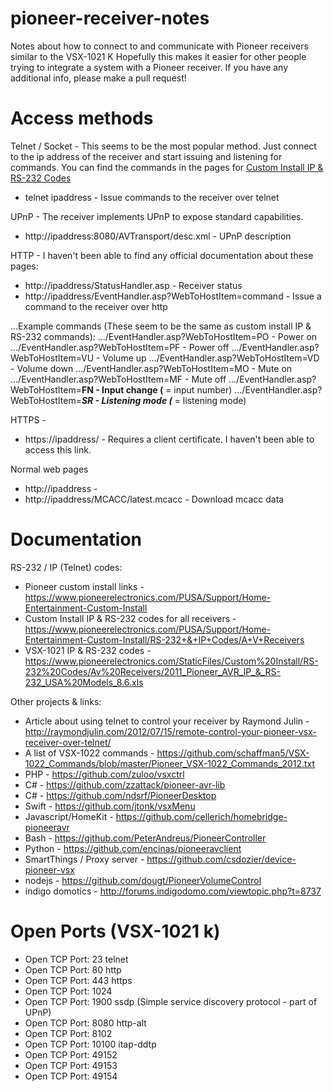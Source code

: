# pioneer-receiver-notes
Notes about how to connect to and communicate with Pioneer receivers similar to the VSX-1021 K
Hopefully this makes it easier for other people trying to integrate a system with a Pioneer receiver.
If you have any additional info, please make a pull request!

# Access methods

Telnet / Socket - This seems to be the most popular method.  Just connect to the ip address of the receiver and start issuing and listening for commands.  You can find the commands in the pages for [Custom Install IP & RS-232 Codes](https://www.pioneerelectronics.com/PUSA/Support/Home-Entertainment-Custom-Install/RS-232+&+IP+Codes/A+V+Receivers)
  - telnet ipaddress - Issue commands to the receiver over telnet

UPnP - The receiver implements UPnP to expose standard capabilities.
  - http://ipaddress:8080/AVTransport/desc.xml - UPnP description

HTTP - I haven't been able to find any official documentation about these pages:
  - http://ipaddress/StatusHandler.asp - Receiver status
  - http://ipaddress/EventHandler.asp?WebToHostItem=command - Issue a command to the receiver over http

...Example commands (These seem to be the same as custom install IP & RS-232 commands):
.../EventHandler.asp?WebToHostItem=PO - Power on
.../EventHandler.asp?WebToHostItem=PF - Power off
.../EventHandler.asp?WebToHostItem=VU - Volume up
.../EventHandler.asp?WebToHostItem=VD - Volume down
.../EventHandler.asp?WebToHostItem=MO - Mute on
.../EventHandler.asp?WebToHostItem=MF - Mute off
.../EventHandler.asp?WebToHostItem=**FN - Input change (** = input number)
.../EventHandler.asp?WebToHostItem=***SR - Listening mode (*** = listening mode)

HTTPS -
  - https://ipaddress/ - Requires a client certificate.  I haven't been able to access this link.

Normal web pages
  - http://ipaddress -
  - http://ipaddress/MCACC/latest.mcacc - Download mcacc data



# Documentation

RS-232 / IP (Telnet) codes:
- Pioneer custom install links - https://www.pioneerelectronics.com/PUSA/Support/Home-Entertainment-Custom-Install
- Custom Install IP & RS-232 codes for all receivers - https://www.pioneerelectronics.com/PUSA/Support/Home-Entertainment-Custom-Install/RS-232+&+IP+Codes/A+V+Receivers
- VSX-1021 IP & RS-232 codes -
https://www.pioneerelectronics.com/StaticFiles/Custom%20Install/RS-232%20Codes/Av%20Receivers/2011_Pioneer_AVR_IP_&_RS-232_USA%20Models_8.6.xls

Other projects & links:
  - Article about using telnet to control your receiver by Raymond Julin - http://raymondjulin.com/2012/07/15/remote-control-your-pioneer-vsx-receiver-over-telnet/
  - A list of VSX-1022 commands - https://github.com/schaffman5/VSX-1022_Commands/blob/master/Pioneer_VSX-1022_Commands_2012.txt
  - PHP - https://github.com/zuloo/vsxctrl
  - C# - https://github.com/zzattack/pioneer-avr-lib
  - C# - https://github.com/ndsrf/PioneerDesktop
  - Swift - https://github.com/jtonk/vsxMenu
  - Javascript/HomeKit - https://github.com/cellerich/homebridge-pioneeravr
  - Bash - https://github.com/PeterAndreus/PioneerController
  - Python - https://github.com/encinas/pioneeravclient
  - SmartThings / Proxy server - https://github.com/csdozier/device-pioneer-vsx
  - nodejs - https://github.com/dougt/PioneerVolumeControl
  - indigo domotics - http://forums.indigodomo.com/viewtopic.php?t=8737

# Open Ports (VSX-1021 k)

  - Open TCP Port: 	23     		telnet
  - Open TCP Port: 	80     		http
  - Open TCP Port: 	443    		https
  - Open TCP Port: 	1024
  - Open TCP Port: 	1900   		ssdp (Simple service discovery protocol - part of UPnP)
  - Open TCP Port: 	8080   		http-alt
  - Open TCP Port: 	8102
  - Open TCP Port: 	10100  		itap-ddtp
  - Open TCP Port: 	49152
  - Open TCP Port: 	49153
  - Open TCP Port: 	49154
